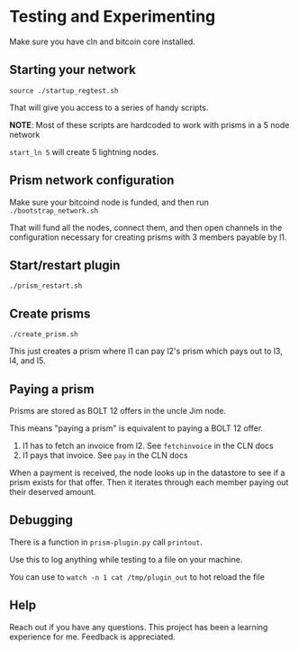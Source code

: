 # Testing and Experimenting

Make sure you have cln and bitcoin core installed.

## Starting your network

`source ./startup_regtest.sh`

That will give you access to a series of handy scripts.

**NOTE**: Most of these scripts are hardcoded to work with prisms in a 5 node network

`start_ln 5` will create 5 lightning nodes.

## Prism network configuration

Make sure your bitcoind node is funded, and then run `./bootstrap_network.sh`

That will fund all the nodes, connect them, and then open channels in the configuration necessary for creating prisms with 3 members payable by l1.

## Start/restart plugin

`./prism_restart.sh`

## Create prisms

`./create_prism.sh`

This just creates a prism where l1 can pay l2's prism which pays out to l3, l4, and l5.

## Paying a prism

Prisms are stored as BOLT 12 offers in the uncle Jim node.

This means "paying a prism" is equivalent to paying a BOLT 12 offer.

1. l1 has to fetch an invoice from l2. See `fetchinvoice` in the CLN docs
2. l1 pays that invoice. See `pay` in the CLN docs

When a payment is received, the node looks up in the datastore to see if a prism exists for that offer. Then it iterates through each member paying out their deserved amount.

## Debugging

There is a function in `prism-plugin.py` call `printout`.

Use this to log anything while testing to a file on your machine.

You can use to `watch -n 1 cat /tmp/plugin_out` to hot reload the file

## Help

Reach out if you have any questions. This project has been a learning experience for me. Feedback is appreciated.
